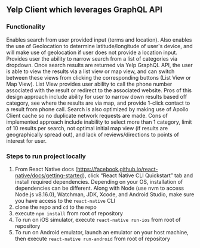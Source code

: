## Yelp Client which leverages GraphQL API

### Functionality
Enables search from user provided input (terms and location).  Also enables the use of Geolocation to determine latitude/longitude of user's device, and will make use of geolocation if user does not provide a location input.  Provides user the ability to narrow search from a list of categories via dropdown.  Once search results are returned via Yelp GraphQL API, the user is able to view the results via a list view or map view, and can switch between these views from clicking the corresponding buttons (List View or Map View).  List View provides user ability to call the phone number associated with the result or redirect to the associated website.  Pros of this design approach include ability for user to narrow down results based off category, see where the results are via map, and provide 1-click contact to a result from phone call.  Search is also optimized by making use of Apollo Client cache so no duplicate network requests are made.  Cons of implemented approach include inability to select more than 1 category, limit of 10 results per search, not optimal initial map view (if results are geographically spread out), and lack of reviews/directions to points of interest for user.

### Steps to run project locally
1. From React Native docs (https://facebook.github.io/react-native/docs/getting-started), click “React Native CLI Quickstart” tab and install required dependencies. Depending on your OS, installation of dependencies can be different.  Along with Node (use nvm to access Node.js v8.16.0), Watchman, JDK, Xcode, and Android Studio, make sure you have access to the `react-native` CLI
2. clone the repo and `cd` to the repo
3. execute `npm install` from root of repository
4. To run on iOS simulator, execute `react-native run-ios` from root of repository
5. To run on Android emulator, launch an emulator on your host machine, then execute `react-native run-android` from root of repository

